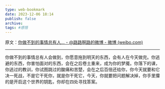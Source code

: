 ```yaml
---
type: web-bookmark
date: 2023-12-06 18:14
publish: false
archive: 
tags: #感悟 
---
```

原文：[你做不到的事情总有人... - @路路啊路的微博 - 微博 (weibo.com)](https://weibo.com/5360907030/IcYB5dHpe?pagetype=fav)

---

你做不到的事情总有人会做到，你愿意拖到明天的东西，会有人在今天做完。你逃避的东西，你害怕面对的东西，会在之后卷土重来，成为你的梦魇。你落下的课，你逃过的教训，你试图跳过的酸痛和苦楚，会在之后百倍还给你，你今天就要和它决一死战，不是它干死你，就是你干死它，今天，你就要把问题解决掉，你手里攥的是开启这个世界的钥匙，你却在四处寻找答案。